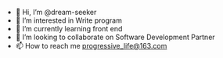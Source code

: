 - 👋 Hi, I’m @dream-seeker
- 👀 I’m interested in Write program
- 🌱 I’m currently learning front end
- 💞️ I’m looking to collaborate on Software Development Partner
- 📫 How to reach me progressive_life@163.com

<!---
Create-the-future/Create-the-future is a ✨ special ✨ repository because its `README.md` (this file) appears on your GitHub profile.
You can click the Preview link to take a look at your changes.
--->
